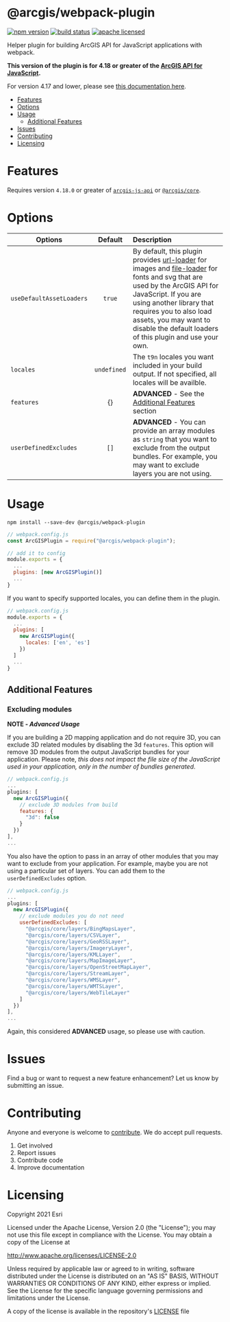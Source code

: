 # @arcgis/webpack-plugin

[![npm version][npm-img]][npm-url]
[![build status][travis-img]][travis-url]
[![apache licensed](https://img.shields.io/badge/license-Apache%202.0-orange.svg?style=flat-square)](https://raw.githubusercontent.com/Esri/arcgis-webpack-plugin/master/LICENSE)

[npm-img]: https://img.shields.io/npm/v/@arcgis/webpack-plugin.svg?style=flat-square
[npm-url]: https://www.npmjs.com/package/@arcgis/webpack-plugin
[travis-img]: https://img.shields.io/travis/Esri/arcgis-webpack-plugin/master.svg?style=flat-square
[travis-url]: https://travis-ci.org/Esri/arcgis-webpack-plugin

Helper plugin for building ArcGIS API for JavaScript applications with webpack.

**This version of the plugin is for 4.18 or greater of the [ArcGIS API for JavaScript](https://developers.arcgis.com/javascript/).**

For version 4.17 and lower, please see [this documentation here](https://github.com/Esri/arcgis-webpack-plugin/blob/96c60c8d469e4976d1b62ec30b4c9838e4d74480/README.md).

* [Features](#features)
* [Options](#options)
* [Usage](#usage)
  * [Additional Features](#additional-features)
* [Issues](#issues)
* [Contributing](#contributing)
* [Licensing](#licensing)

# Features

Requires version `4.18.0` or greater of [`arcgis-js-api`](https://www.npmjs.com/package/arcgis-js-api) or [`@arcgis/core`](https://www.npmjs.com/package/@arcgis/core).


# Options

| Options     |     Default     | Description   |
| ----------- | :-------------: |:-------------|
| `useDefaultAssetLoaders` | `true` | By default, this plugin provides [url-loader](https://github.com/webpack-contrib/url-loader) for images and [file-loader](https://github.com/webpack-contrib/file-loader) for fonts and svg that are used by the ArcGIS API for JavaScript. If you are using another library that requires you to also load assets, you may want to disable the default loaders of this plugin and use your own. |
| `locales` | `undefined`  | The `t9n` locales you want included in your build output. If not specified, all locales will be availble.  |
| `features` | {} | **ADVANCED** - See the [Additional Features](#additional-features) section |
| `userDefinedExcludes` | `[]` | **ADVANCED** - You can provide an array modules as `string` that you want to exclude from the output bundles. For example, you may want to exclude layers you are not using. |

# Usage

`npm install --save-dev @arcgis/webpack-plugin`

```js
// webpack.config.js
const ArcGISPlugin = require("@arcgis/webpack-plugin");

// add it to config
module.exports = {
  ...
  plugins: [new ArcGISPlugin()]
  ...
}
```

If you want to specify supported locales, you can define them in the plugin.

```js
// webpack.config.js
module.exports = {
  ...
  plugins: [
    new ArcGISPlugin({
      locales: ['en', 'es']
    })
  ]
  ...
}
```

## Additional Features

### Excluding modules

**NOTE - _Advanced Usage_**

If you are building a 2D mapping application and do not require 3D, you can exclude 3D related modules by disabling the 3d `features`. This option will remove 3D modules from the output JavaScript bundles for your application. Please note, _this does not impact the file size of the JavaScript used in your application, only in the number of bundles generated_.

```js
// webpack.config.js
...
plugins: [
  new ArcGISPlugin({
    // exclude 3D modules from build
    features: {
      "3d": false
    }
  })
],
...
```

You also have the option to pass in an array of other modules that you may want to exclude from your application. For example, maybe you are not using a particular set of layers. You can add them to the `userDefinedExcludes` option.

```js
// webpack.config.js
...
plugins: [
  new ArcGISPlugin({
    // exclude modules you do not need
    userDefinedExcludes: [
      "@arcgis/core/layers/BingMapsLayer",
      "@arcgis/core/layers/CSVLayer",
      "@arcgis/core/layers/GeoRSSLayer",
      "@arcgis/core/layers/ImageryLayer",
      "@arcgis/core/layers/KMLLayer",
      "@arcgis/core/layers/MapImageLayer",
      "@arcgis/core/layers/OpenStreetMapLayer",
      "@arcgis/core/layers/StreamLayer",
      "@arcgis/core/layers/WMSLayer",
      "@arcgis/core/layers/WMTSLayer",
      "@arcgis/core/layers/WebTileLayer"
    ]
  })
],
...
```

Again, this considered **ADVANCED** usage, so please use with caution.

# Issues

Find a bug or want to request a new feature enhancement? Let us know by submitting an issue.

# Contributing

Anyone and everyone is welcome to [contribute](CONTRIBUTING.md). We do accept pull requests.

1.  Get involved
2.  Report issues
3.  Contribute code
4.  Improve documentation

# Licensing

Copyright 2021 Esri

Licensed under the Apache License, Version 2.0 (the "License"); you may not use this file except in compliance with the License. You may obtain a copy of the License at

http://www.apache.org/licenses/LICENSE-2.0

Unless required by applicable law or agreed to in writing, software distributed under the License is distributed on an "AS IS" BASIS, WITHOUT WARRANTIES OR CONDITIONS OF ANY KIND, either express or implied. See the License for the specific language governing permissions and limitations under the License.

A copy of the license is available in the repository's [LICENSE](./LICENSE) file

